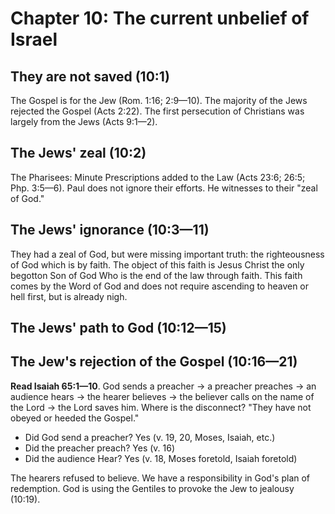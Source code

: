 # Chapter 10: The current unbelief of Israel

## They are not saved (10:1)

The Gospel is for the Jew (Rom. 1:16; 2:9—10). The majority of the Jews rejected the Gospel (Acts 2:22). The first persecution of Christians was largely from the Jews (Acts 9:1—2).

## The Jews' zeal (10:2)

The Pharisees: Minute Prescriptions added to the Law (Acts 23:6; 26:5; Php. 3:5—6). Paul does not ignore their efforts. He witnesses to their "zeal of God."

## The Jews' ignorance (10:3—11)

They had a zeal of God, but were missing important truth: the righteousness of God which is by faith. The object of this faith is Jesus Christ the only begotton Son of God Who is the end of the law through faith. This faith comes by the Word of God and does not require ascending to heaven or hell first, but is already nigh.

## The Jews' path to God (10:12—15)

## The Jew's rejection of the Gospel (10:16—21)

**Read Isaiah 65:1—10**. God sends a preacher -> a preacher preaches -> an audience hears -> the hearer believes -> the believer calls on the name of the Lord -> the Lord saves him. Where is the disconnect? "They have not obeyed or heeded the Gospel."

- Did God send a preacher? Yes (v. 19, 20, Moses, Isaiah, etc.)
- Did the preacher preach? Yes (v. 16)
- Did the audience Hear? Yes (v. 18, Moses foretold, Isaiah foretold)

The hearers refused to believe. We have a responsibility in God's plan of redemption. God is using the Gentiles to provoke the Jew to jealousy (10:19).
